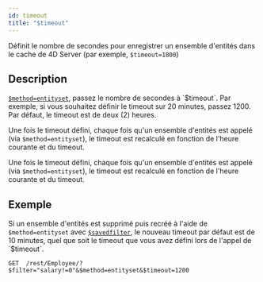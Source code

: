 ```yaml
---
id: timeout
title: "$timeout"
---
```



Définit le nombre de secondes pour enregistrer un ensemble d'entités dans le cache de 4D Server (par exemple, `$timeout=1800`)

## Description

[`$method=entityset`]($method.md#methodentityset), passez le nombre de secondes à `$timeout`. Par exemple, si vous souhaitez définir le timeout sur 20 minutes, passez 1200. Par défaut, le timeout est de deux (2) heures.

Une fois le timeout défini, chaque fois qu'un ensemble d'entités est appelé (via `$method=entityset`), le timeout est recalculé en fonction de l'heure courante et du timeout.

Une fois le timeout défini, chaque fois qu'un ensemble d'entités est appelé (via `$method=entityset`), le timeout est recalculé en fonction de l'heure courante et du timeout.

## Exemple

Si un ensemble d'entités est supprimé puis recréé à l'aide de `$method=entityset` avec [`$savedfilter`]($savedfilter.md), le nouveau timeout par défaut est de 10 minutes, quel que soit le timeout que vous avez défini lors de l'appel de `$timeout`.

`GET  /rest/Employee/?$filter="salary!=0"&$method=entityset&$timeout=1200`